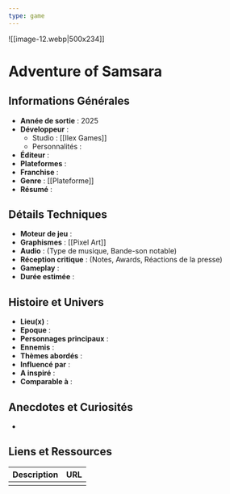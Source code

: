 ```yaml
---
type: game
---
```

![[image-12.webp|500x234]]
# Adventure of Samsara

## Informations Générales

- **Année de sortie** : 2025
- **Développeur** : 
	- Studio : [[Ilex Games]]
	- Personnalités : 
- **Éditeur** : 
- **Plateformes** : 
- **Franchise** : 
- **Genre** : [[Plateforme]]
- **Résumé** : 

## Détails Techniques
- **Moteur de jeu** : 
- **Graphismes** : [[Pixel Art]]
- **Audio** : (Type de musique, Bande-son notable)
- **Réception critique** : (Notes, Awards, Réactions de la presse)
- **Gameplay** :
- **Durée estimée** : 

## Histoire et Univers
- **Lieu(x)** : 
- **Epoque** : 
- **Personnages principaux** : 
- **Ennemis** :
- **Thèmes abordés** : 
- **Influencé par** :
- **A inspiré** : 
- **Comparable à** :
## Anecdotes et Curiosités
- 
## Liens et Ressources

| Description | URL |
| ----------- | --- |
|             |     |
